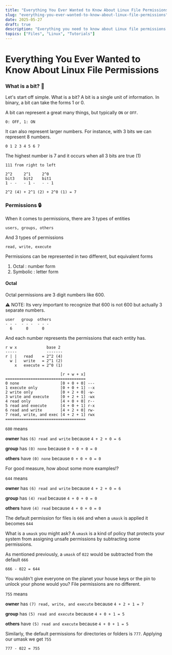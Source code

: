 ```yaml
---
title: "Everything You Ever Wanted to Know About Linux File Permissions"
slug: "everything-you-ever-wanted-to-know-about-linux-file-permissions"
date: 2025-05-27
draft: true
description: "Everything you need to know about Linux file permissions and then some."
topics: ["Files", "Linux", "Tutorials"]
---
```


# Everything You Ever Wanted to Know About Linux File Permissions

### What is a bit? 🔢

Let's start off simple. What is a bit?  A bit is a single unit of information. In binary, a bit can take the forms 1 or 0. 

A bit can represent a great many things, but typically `ON` or `OFF`. 

`0: OFF, 1: ON`

It can also represent larger numbers. For instance, with 3 bits we can represent 8 numbers.

`0 1 2 3 4 5 6 7`

The highest number is 7 and it occurs when all 3 bits are true (1)

```
111 from right to left

2^2     2^1     2^0
bit3    bit2    bit1 
1 - -   - 1 -   - - 1

2^2 (4) + 2^1 (2) + 2^0 (1) = 7
```

### Permissions 🔒

When it comes to permissions, there are 3 types of entities

`users, groups, others `

And 3 types of permissions

`read, write, execute`

Permissions can be represented in two different, but equivalent forms

1) Octal : number form 
2) Symbolic : letter form


#### Octal

Octal permissions are 3 digit numbers like 600. 

⚠ NOTE: Its very important to recognize that 600 is not 600 but actually 3 separate numbers.

```
user   group  others
- - -  - - -  - - -
  6      0      0
```

And each number represents the permissions that each entity has. 

```
r w x             base 2
-----             -------
r | |   read    = 2^2 (4)
  w |   write   = 2^1 (2)
    x   execute = 2^0 (1)

                        [r + w + x]
===================================
0 none                  [0 + 0 + 0] ---
1 execute only          [0 + 0 + 1] --x
2 write only            [0 + 2 + 0] -w-
3 write and execute     [0 + 2 + 1] -wx
4 read only             [4 + 0 + 0] r--
5 read and execute      [4 + 0 + 1] r-x
6 read and write        [4 + 2 + 0] rw-
7 read, write, and exec [4 + 2 + 1] rwx
===================================
```

`600` means

**owner** has `(6) read and write` because `4 + 2 + 0 = 6`

**group** has `(0) none` because `0 + 0 + 0 = 0`

**others** have `(0) none` because `0 + 0 + 0 = 0`



For good measure, how about some more examples!?

`644` means

**owner** has `(6) read and write` because `4 + 2 + 0 = 6`

**group** has `(4) read` because `4 + 0 + 0 = 0`

**others** have `(4) read` because `4 + 0 + 0 = 0`



The default permission for files is `666` and when a `umask` is applied it becomes `644`

What is a `umask` you might ask? A `umask` is a kind of policy that protects your system from 
assigning unsafe permissions by subtracting some permissions.

As mentioned previously, a `umask` of `022` would be subtracted from the default `666`

`666 - 022 = 644`

You wouldn't give everyone on the planet your house keys or the pin to unlock your phone would you? File permissions are no different.  



`755` means

**owner** has `(7) read, write, and execute` because `4 + 2 + 1 = 7`

**group** has `(5) read and execute` because `4 + 0 + 1 = 5`

**others** have `(5) read and execute` because `4 + 0 + 1 = 5`

Similarly, the default permissions for directories or folders is `777`. Applying our umask we get `755`

`777 - 022 = 755`